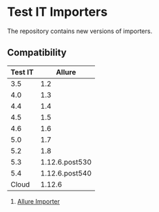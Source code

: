# Test IT Importers
The repository contains new versions of importers.

## Compatibility

| Test IT | Allure         |
|---------|----------------|
| 3.5     | 1.2            |
| 4.0     | 1.3            |
| 4.4     | 1.4            |
| 4.5     | 1.5            |
| 4.6     | 1.6            |
| 5.0     | 1.7            |
| 5.2     | 1.8            |
| 5.3     | 1.12.6.post530 |
| 5.4     | 1.12.6.post540 |
| Cloud   | 1.12.6         |

 1. [Allure Importer](https://github.com/testit-tms/importers/tree/main/testit-importer-allure)
